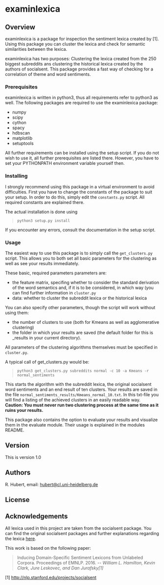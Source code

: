 examinlexica
============

## Overview
examinlexica is a package for inspection the sentiment lexica created by [1].
Using this package you can cluster the lexica and check for semantic
similarities between the lexica.

examinlexica has two purposes: Clustering the lexica created from the 250
biggest subreddits ans clustering the historical lexica created by the authors
of socialsent.
This package provides a fast way of checking for a correlation of theme and 
word sentiments.

### Prerequisites
examinlexica is written in python3, thus all requirements refer to python3 as
well.
The following packages are required to use the examinlexica package:

* numpy
* scipy
* cython
* spacy
* hdbscan
* matplotlib
* setuptools

All further requirements can be installed using the setup script. If you do not
wish to use it, all further prerequisites are listed there. 
However, you have to set your PYTHONPATH environment variable yourself then.


### Installing
I strongly recommend using this package in a virtual environment to avoid
difficulties. 
First you have to change the constants of the package to suit your setup.
In order to do this, simply edit the `constants.py` script.
All required constants are explained there.


The actual installation is done using

> `python3 setup.py install`

If you encounter any errors, consult the documentation in the setup script.

### Usage
The easiest way to use this package is to simply call the `get_clusters.py`
script. This allows you to both set all basic parameters for the clustering as
well as see your results immediately.

These basic, required parameters parameters are:
* the feature matrix, specifing whether to consider the standard derivation
  of the word semantics and, if it is to be considered, in which way (you
  can find further information in `cluster.py`
* data: whether to cluster the subreddit lexica or the historical lexica

You can also specify other parameters, though the script will work without
using them:
* the number of clusters to use (both for Kmeans as well as agglomerative
  clustering)
* the folder in which your results are saved (the default folder for
  this is \_results in your current directory).

All parameters of the clustering algorithms themselves must be specified in
`cluster.py`.

A typical call of get\_clusters.py would be:

> `python3 get_clusters.py subreddits normal -c 10 -a Kmeans -r normal_sentiments`

This starts the algorithm with the subreddit lexica, the original socialsent
word sentiments and an end result of ten clusters. Your results are saved in
the file `normal_sentiments_results/Kmeans_normal_10.txt`.
In this txt-file you will find a listing of the achieved clusters in an easily
readable way.
**Caution: You must never run two clustering process at the same time as it
ruins your results.**

This package also contains the option to evaluate your results and visualize
them in the evaluate module. Their usage is explained in the modules README.

## Version
This is version 1.0

## Authors
R. Hubert, email: hubert@cl.uni-heidelberg.de

## License

## Acknowledgements
All lexica used in this project are taken from the socialsent package. You can
find the original socialsent packages and further explanations regarding the
lexica [here](https://github.com/williamleif/socialsent).

This work is based on the following paper:
> Inducing Domain-Specific Sentiment Lexicons from Unlabeled Corpora.
> Proceedings of EMNLP. 2016.
> --<cite> William L. Hamilton, Kevin Clark, Jure Leskovec, and Dan
> Jurafsky[1]</cite>

[1] http://nlp.stanford.edu/projects/socialsent
